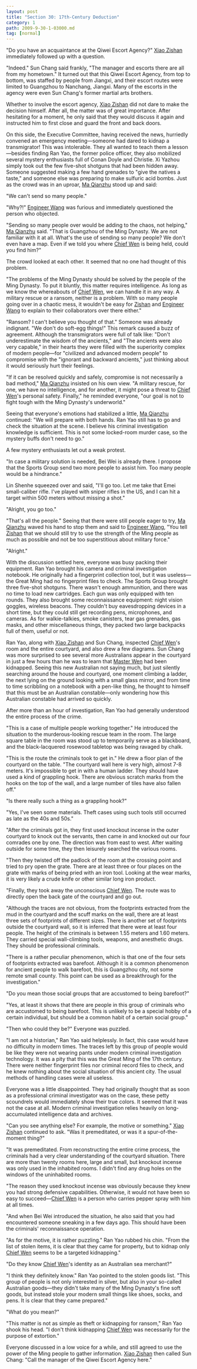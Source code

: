 ```yaml
---
layout: post
title: "Section 30: 17th-Century Deduction"
category: 1
path: 2009-9-30-1-03000.md
tag: [normal]
---
```


"Do you have an acquaintance at the Qiwei Escort Agency?" [Xiao Zishan][y001] immediately followed up with a question.

"Indeed." Sun Chang said frankly, "The manager and escorts there are all from my hometown." It turned out that this Qiwei Escort Agency, from top to bottom, was staffed by people from Jiangxi, and their escort routes were limited to Guangzhou to Nanchang, Jiangxi. Many of the escorts in the agency were even Sun Chang's former martial arts brothers.

Whether to involve the escort agency, [Xiao Zishan][y001] did not dare to make the decision himself. After all, the matter was of great importance. After hesitating for a moment, he only said that they would discuss it again and instructed him to first close and guard the front and back doors.

On this side, the Executive Committee, having received the news, hurriedly convened an emergency meeting—someone had dared to kidnap a transmigrator! This was intolerable. They all wanted to teach them a lesson—besides finding Ran Yao, the former police officer, they also mobilized several mystery enthusiasts full of Conan Doyle and Christie. Xi Yazhou simply took out the few five-shot shotguns that had been hidden away. Someone suggested making a few hand grenades to "give the natives a taste," and someone else was preparing to make sulfuric acid bombs. Just as the crowd was in an uproar, [Ma Qianzhu][y005] stood up and said:

"We can't send so many people."

"Why?!" [Engineer Wang][y003] was furious and immediately questioned the person who objected.

"Sending so many people over would be adding to the chaos, not helping," [Ma Qianzhu][y005] said. "That is Guangzhou of the Ming Dynasty. We are not familiar with it at all. What's the use of sending so many people? We don't even have a map. Even if we told you where [Chief Wen][y002] is being held, could you find him?"

The crowd looked at each other. It seemed that no one had thought of this problem.

"The problems of the Ming Dynasty should be solved by the people of the Ming Dynasty. To put it bluntly, this matter requires intelligence. As long as we know the whereabouts of [Chief Wen][y002], we can handle it in any way. A military rescue or a ransom, neither is a problem. With so many people going over in a chaotic mess, it wouldn't be easy for [Zishan][y001] and [Engineer Wang][y003] to explain to their collaborators over there either."

"Ransom? I can't believe you thought of that." Someone was already indignant. "We don't do soft-egg things!" This remark caused a buzz of agreement. Although the transmigrators were full of talk like: "Don't underestimate the wisdom of the ancients," and "The ancients were also very capable," in their hearts they were filled with the superiority complex of modern people—for "civilized and advanced modern people" to compromise with the "ignorant and backward ancients," just thinking about it would seriously hurt their feelings.

"If it can be resolved quickly and safely, compromise is not necessarily a bad method," [Ma Qianzhu][y005] insisted on his own view. "A military rescue, for one, we have no intelligence, and for another, it might pose a threat to [Chief Wen][y002]'s personal safety. Finally," he reminded everyone, "our goal is not to fight tough with the Ming Dynasty's underworld."

Seeing that everyone's emotions had stabilized a little, [Ma Qianzhu][y005] continued: "We will prepare with both hands. Ran Yao still has to go and check the situation at the scene. I believe his criminal investigation knowledge is sufficient. This is not some locked-room murder case, so the mystery buffs don't need to go."

A few mystery enthusiasts let out a weak protest.

"In case a military solution is needed, Bei Wei is already there. I propose that the Sports Group send two more people to assist him. Too many people would be a hindrance."

Lin Shenhe squeezed over and said, "I'll go too. Let me take that Emei small-caliber rifle. I've played with sniper rifles in the US, and I can hit a target within 500 meters without missing a shot."

"Alright, you go too."

"That's all the people." Seeing that there were still people eager to try, [Ma Qianzhu][y005] waved his hand to stop them and said to [Engineer Wang][y003], "You tell [Zishan][y001] that we should still try to use the strength of the Ming people as much as possible and not be too superstitious about military force."

"Alright."

With the discussion settled here, everyone was busy packing their equipment. Ran Yao brought his camera and criminal investigation notebook. He originally had a fingerprint collection tool, but it was useless—the Great Ming had no fingerprint files to check. The Sports Group brought three five-shot shotguns. There wasn't enough ammunition, and there was no time to load new cartridges. Each gun was only equipped with ten rounds. They also brought some reconnaissance equipment: night vision goggles, wireless beacons. They couldn't buy eavesdropping devices in a short time, but they could still get recording pens, microphones, and cameras. As for walkie-talkies, smoke canisters, tear gas grenades, gas masks, and other miscellaneous things, they packed two large backpacks full of them, useful or not.

Ran Yao, along with [Xiao Zishan][y001] and Sun Chang, inspected [Chief Wen][y002]'s room and the entire courtyard, and also drew a few diagrams. Sun Chang was more surprised to see several more Australians appear in the courtyard in just a few hours than he was to learn that [Master Wen][y002] had been kidnapped. Seeing this new Australian not saying much, but just silently searching around the house and courtyard, one moment climbing a ladder, the next lying on the ground looking with a small glass mirror, and from time to time scribbling on a notebook with a pen-like thing, he thought to himself that this must be an Australian constable—only wondering how this Australian constable had arrived so quickly.

After more than an hour of investigation, Ran Yao had generally understood the entire process of the crime.

"This is a case of multiple people working together." He introduced the situation to the murderous-looking rescue team in the room. The large square table in the room was stood up to temporarily serve as a blackboard, and the black-lacquered rosewood tabletop was being ravaged by chalk.

"This is the route the criminals took to get in." He drew a floor plan of the courtyard on the table. "The courtyard wall here is very high, almost 7-8 meters. It's impossible to get in with a human ladder. They should have used a kind of grappling hook. There are obvious scratch marks from the hooks on the top of the wall, and a large number of tiles have also fallen off."

"Is there really such a thing as a grappling hook?"

"Yes, I've seen some materials. Theft cases using such tools still occurred as late as the 40s and 50s."

"After the criminals got in, they first used knockout incense in the outer courtyard to knock out the servants, then came in and knocked out our four comrades one by one. The direction was from east to west. After waiting outside for some time, they then leisurely searched the various rooms.

"Then they twisted off the padlock of the room at the crossing point and tried to pry open the grate. There are at least three or four places on the grate with marks of being pried with an iron tool. Looking at the wear marks, it is very likely a crude knife or other similar long iron product.

"Finally, they took away the unconscious [Chief Wen][y002]. The route was to directly open the back gate of the courtyard and go out.

"Although the traces are not obvious, from the footprints extracted from the mud in the courtyard and the scuff marks on the wall, there are at least three sets of footprints of different sizes. There is another set of footprints outside the courtyard wall, so it is inferred that there were at least four people. The height of the criminals is between 1.55 meters and 1.60 meters. They carried special wall-climbing tools, weapons, and anesthetic drugs. They should be professional criminals.

"There is a rather peculiar phenomenon, which is that one of the four sets of footprints extracted was barefoot. Although it is a common phenomenon for ancient people to walk barefoot, this is Guangzhou city, not some remote small county. This point can be used as a breakthrough for the investigation."

"Do you mean those social groups that are accustomed to being barefoot?"

"Yes, at least it shows that there are people in this group of criminals who are accustomed to being barefoot. This is unlikely to be a special hobby of a certain individual, but should be a common habit of a certain social group."

"Then who could they be?" Everyone was puzzled.

"I am not a historian," Ran Yao said helplessly. In fact, this case would have no difficulty in modern times. The traces left by this group of people would be like they were not wearing pants under modern criminal investigation technology. It was a pity that this was the Great Ming of the 17th century. There were neither fingerprint files nor criminal record files to check, and he knew nothing about the social situation of this ancient city. The usual methods of handling cases were all useless.

Everyone was a little disappointed. They had originally thought that as soon as a professional criminal investigator was on the case, these petty scoundrels would immediately show their true colors. It seemed that it was not the case at all. Modern criminal investigation relies heavily on long-accumulated intelligence data and archives.

"Can you see anything else? For example, the motive or something." [Xiao Zishan][y001] continued to ask. "Was it premeditated, or was it a spur-of-the-moment thing?"

"It was premeditated. From reconstructing the entire crime process, the criminals had a very clear understanding of the courtyard situation. There are more than twenty rooms here, large and small, but knockout incense was only used in the inhabited rooms. I didn't find any drug holes on the windows of the uninhabited rooms.

"The reason they used knockout incense was obviously because they knew you had strong defensive capabilities. Otherwise, it would not have been so easy to succeed—[Chief Wen][y002] is a person who carries pepper spray with him at all times.

"And when Bei Wei introduced the situation, he also said that you had encountered someone sneaking in a few days ago. This should have been the criminals' reconnaissance operation.

"As for the motive, it is rather puzzling." Ran Yao rubbed his chin. "From the list of stolen items, it is clear that they came for property, but to kidnap only [Chief Wen][y002] seems to be a targeted kidnapping."

"Do they know [Chief Wen][y002]'s identity as an Australian sea merchant?"

"I think they definitely know." Ran Yao pointed to the stolen goods list. "This group of people is not only interested in silver, but also in your so-called Australian goods—they didn't take many of the Ming Dynasty's fine soft goods, but instead stole your modern small things like shoes, socks, and pens. It is clear that they came prepared."

"What do you mean?"

"This matter is not as simple as theft or kidnapping for ransom," Ran Yao shook his head. "I don't think kidnapping [Chief Wen][y002] was necessarily for the purpose of extortion."

Everyone discussed in a low voice for a while, and still agreed to use the power of the Ming people to gather information. [Xiao Zishan][y001] then called Sun Chang: "Call the manager of the Qiwei Escort Agency here."

[y001]: /characters/y001 "Xiao Zishan"
[y002]: /characters/y002 "Wen Desi"
[y003]: /characters/y003 "Wang Luobin"
[y005]: /characters/y005 "Ma Qianzhu"